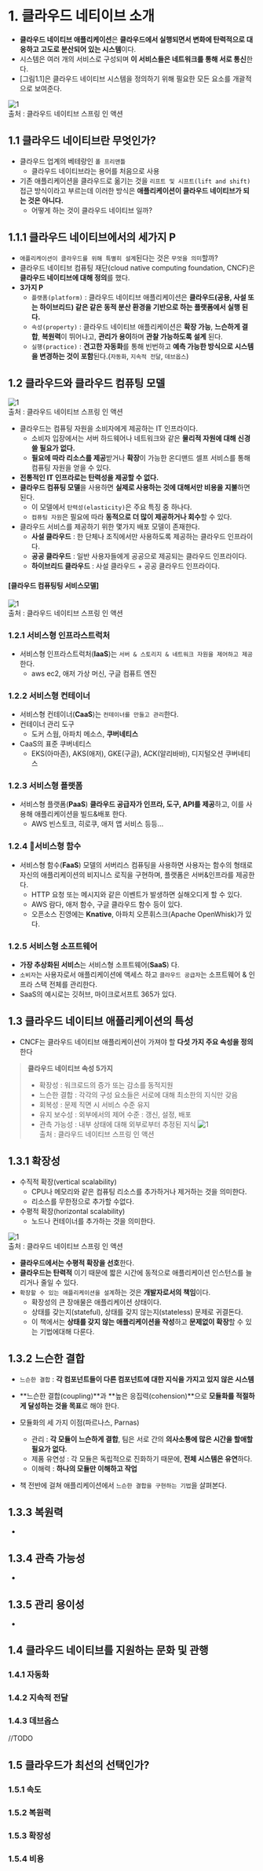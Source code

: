 # 1. 클라우드 네티이브 소개
- **클라우드 네이티브 애플리케이션**은 **클라우드에서 실행되면서 변화에 탄력적으로 대응하고 고도로 분산되어 있는 시스템**이다.
- 시스템은 여러 개의 서비스로 구성되며 **이 서비스들은 네트워크를 통해 서로 통신**한다.
- [그림1.1]은 클라우드 네이티브 시스템을 정의하기 위해 필요한 모든 요소를 개괄적으로 보여준다.

![1](./images/ch1/img.png)    
출처 : 클라우드 네이티브 스프링 인 액션  
## 1.1 클라우드 네이티브란 무엇인가?
- 클라우드 업계의 베테랑인 `폴 프리맨틀`
  - 클라우드 네이티브라는 용어를 처음으로 사용
- 기존 애플리케이션을 클라우드로 옮기는 것을 `리프트 및 시프트(lift and shift)`접근 방식이라고 부르는데 이러한 방식은 **애플리케이션이 클라우드 네이티브가 되는 것은 아니다.**
  - 어떻게 하는 것이 클라우드 네이티브 일까?

## 1.1.1 클라우드 네이티브에서의 세가지 P
- `애플리케이션이 클라우드를 위해 특별히 설계`된다는 것은 `무엇을 의미`할까?
- 클라우드 네이티브 컴퓨팅 재단(cloud native computing foundation, CNCF)은 **클라우드 네이티브에 대해 정의**를 했다.
- **3가지 P**
  - `플랫폼(platform)` : 클라우드 네이티브 애플리케이션은 **클라우드(공용, 사설 또는 하이브리드) 같은 같은 동적 분산 환경을 기반으로 하는 플랫폼에서 실행 된다.**
  - `속성(property)` : 클라우드 네이티브 애플리케이션은 **확장 가능**, **느슨하게 결합**, **복원력**이 뛰어나고, **관리가 용이**하며 **관찰 가능하도록 설계** 된다.
  - `실행(practice)` : **견고한 자동화**를 통해 빈번하고 **예측 가능한 방식으로 시스템을 변경하는 것이 포함**된다.(`자동화`, `지속적 전달`, `데브옵스`)

## 1.2 클라우드와 클라우드 컴퓨팅 모델
![1](./images/ch1/img1.png)    
출처 : 클라우드 네이티브 스프링 인 액션  
- 클라우드는 컴퓨팅 자원을 소비자에게 제공하는 IT 인프라이다.
  - 소비자 입장에서는 서버 하드웨어나 네트워크와 같은 **물리적 자원에 대해 신경 쓸 필요가 없다.**
  - **필요에 따라 리소스를 제공**받거나 **확장**이 가능한 온디맨드 셀프 서비스를 통해 컴퓨팅 자원을 얻을 수 있다.
- **전통적인 IT 인프라로는 탄력성을 제공할 수 없다.**
- **클라우드 컴퓨팅 모델**을 사용하면 **실제로 사용하는 것에 대해서만 비용을 지불**하면 된다.
  - 이 모델에서 `탄력성(elasticity)`은 주요 특징 중 하나다.
  - `컴퓨팅 자원`은 필요에 따라 **동적으로 더 많이 제공하거나 회수**할 수 있다.
- 클라우드 서비스를 제공하기 위한 몇가지 배포 모델이 존재한다.
  - **사설 클라우드** : 한 단체나 조직에서만 사용하도록 제공하는 클라우드 인프라이다.
  - **공공 클라우드** : 일반 사용자들에게 공공으로 제공되는 클라우드 인프라이다.
  - **하이브리드 클라우드** : 사설 클라우드 + 공공 클라우드 인프라이다.

#### [클라우드 컴퓨팅팅 서비스모델]
![1](./images/ch1/img2.png)    
출처 : 클라우드 네이티브 스프링 인 액션  

### 1.2.1 서비스형 인프라스트럭처
- 서비스형 인프라스트럭처(**IaaS**)는 `서버 & 스토리지 & 네트워크 자원을 제어하고 제공`한다.
  - aws ec2, 애저 가상 머신, 구글 컴퓨트 엔진
### 1.2.2 서비스형 컨테이너
- 서비스형 컨테이너(**CaaS**)는 `컨테이너를 만들고 관리`한다.
- 컨테이너 관리 도구
  - 도커 스웜, 아파치 메소스, **쿠버네티스**
- CaaS의 표준 쿠버네티스
  - EKS(아마존), AKS(애저), GKE(구글), ACK(알리바바), 디지털오션 쿠버네티스
### 1.2.3 서비스형 플랫폼
- 서비스형 플랫폼(**PaaS**) **클라우드 공급자가 인프라, 도구, API를 제공**하고, 이를 사용해 애플리케이션을 빌드&배포 한다.
  - AWS 빈스토크, 히로쿠, 애저 앱 서비스 등등...
### 1.2.4 서비스형 함수
- 서비스형 함수(**FaaS**) 모델의 서버리스 컴퓨팅을 사용하면 사용자는 함수의 형태로 자신의 애플리케이션의 비지니스 로직을 구현하며, 플랫폼은 서버&인프라를 제공한다.
  - HTTP 요청 또는 메시지와 같은 이벤트가 발생하면 실해오디게 할 수 있다.
  - AWS 람다, 애저 함수, 구글 클라우드 함수 등이 있다.
  - 오픈소스 진영에는 **Knative**, 아파치 오픈휘스크(Apache OpenWhisk)가 있다.
### 1.2.5 서비스형 소프트웨어
- **가장 추상화된 서비스**는 서비스형 소프트웨어(**SaaS**) 다.
- `소비자`는 사용자로서 애플리케이션에 액세스 하고 `클라우드 공급자`는 소프트웨어 & 인프라 스택 전체를 관리한다.
- SaaS의 예시로는 깃허브, 마이크로서프트 365가 있다.

## 1.3 클라우드 네이티브 애플리케이션의 특성
- CNCF는 클라우드 네이티브 애플리케이션이 가져야 할 **다섯 가지 주요 속성을 정의**한다
> **클라우드 네이티브 속성 5가지**
> - 확장성 : 워크로드의 증가 또는 감소를 동적지원  
> - 느슨한 결합 : 각각의 구성 요소들은 서로에 대해 최소한의 지식만 갖음  
> - 회복성 : 문제 직면 시 서비스 수준 유지
> - 유지 보수성 : 외부에서의 제어 수준 : 갱신, 설정, 배포
> - 관측 가능성 : 내부 상태에 대해 외부로부터 추정된 지식
![1](./images/ch1/img3.png)    
출처 : 클라우드 네이티브 스프링 인 액션  
## 1.3.1 확장성
- 수직적 확장(vertical scalability)
  - CPU나 메모리와 같은 컴퓨팅 리소스를 추가하거나 제거하는 것을 의미한다.
  - 리소스를 무한정으로 추가할 수없다.
- 수평적 확장(horizontal scalability)
  - 노드나 컨테이너를 추가하는 것을 의미한다.

 ![1](./images/ch1/img4.png)    
출처 : 클라우드 네이티브 스프링 인 액션  

- **클라우드에서는 수평적 확장을 선호**한다.
- **클라우드는 탄력적** 이기 때문에 짧은 시간에 동적으로 애플리케이션 인스턴스를 늘리거나 줄일 수 있다.
- `확장할 수 있는 애플리케이션을 설계`하는 것은 **개발자로서의 책임**이다.
  - 확장성의 큰 장애물은 애플리케이션 상태이다.
  - 상태를 갖는지(stateful), 상태를 갖지 않는지(stateless) 문제로 귀결돈다.
  - 이 책에서는 **상태를 갖지 않는 애플리케이션을 작성**하고 **문제없이 확장**할 수 있는 기법에대해 다룬다.

## 1.3.2 느슨한 결합
- `느슨한 결합` : **각 컴포넌트들이 다른 컴포넌트에 대한 지식을 가지고 있지 않은 시스템**
- **느슨한 결합(coupling)**과 **높은 응집력(cohension)**으로 **모듈화를 적절하게 달성하는 것을 목표**로 해야 한다.

- 모듈화의 세 가지 이점(파르나스, Parnas)
  - 관리 : **각 모듈이 느슨하게 결합**, 팀은 서로 간의 **의사소통에 많은 시간을 할애할 필요가 없다.**
  - 제품 유연성 : 각 모듈은 독립적으로 진화하기 때문에, **전체 시스템은 유연**하다.
  - 이해력 : **하나의 모듈만 이해하고 작업**
 
- 책 전반에 걸쳐 애플리케이션에서 `느슨한 결합을 구현하는 기법`을 살펴본다.

## 1.3.3 복원력
- 
## 1.3.4 관측 가능성
- 
## 1.3.5 관리 용이성
- 

## 1.4 클라우드 네이티브를 지원하는 문화 및 관행
### 1.4.1 자동화
### 1.4.2 지속적 전달
### 1.4.3 데브옵스

//TODO
## 1.5 클라우드가 최선의 선택인가?
### 1.5.1 속도
### 1.5.2 복원력
### 1.5.3 확장성
### 1.5.4 비용




